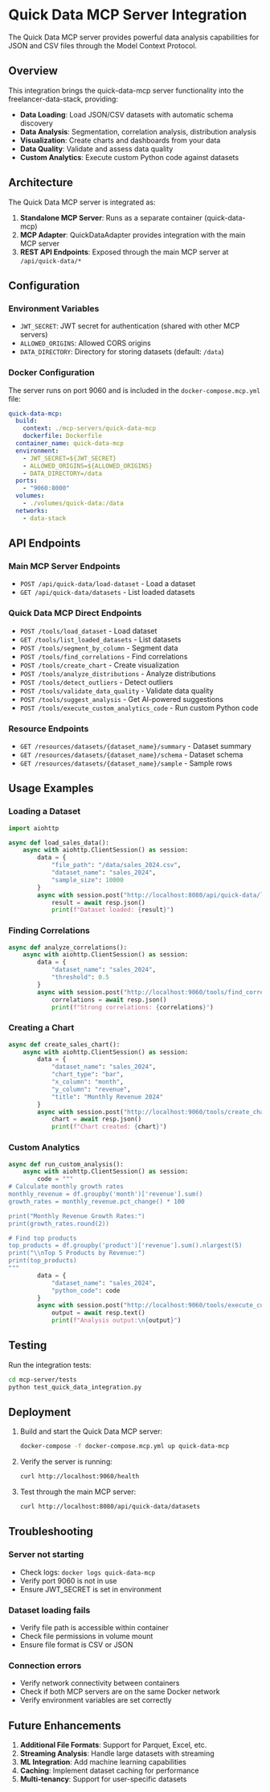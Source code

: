 # Quick Data MCP Server Integration

The Quick Data MCP server provides powerful data analysis capabilities for JSON and CSV files through the Model Context Protocol.

## Overview

This integration brings the quick-data-mcp server functionality into the freelancer-data-stack, providing:

- **Data Loading**: Load JSON/CSV datasets with automatic schema discovery
- **Data Analysis**: Segmentation, correlation analysis, distribution analysis
- **Visualization**: Create charts and dashboards from your data
- **Data Quality**: Validate and assess data quality
- **Custom Analytics**: Execute custom Python code against datasets

## Architecture

The Quick Data MCP server is integrated as:

1. **Standalone MCP Server**: Runs as a separate container (quick-data-mcp)
2. **MCP Adapter**: QuickDataAdapter provides integration with the main MCP server
3. **REST API Endpoints**: Exposed through the main MCP server at `/api/quick-data/*`

## Configuration

### Environment Variables

- `JWT_SECRET`: JWT secret for authentication (shared with other MCP servers)
- `ALLOWED_ORIGINS`: Allowed CORS origins
- `DATA_DIRECTORY`: Directory for storing datasets (default: `/data`)

### Docker Configuration

The server runs on port 9060 and is included in the `docker-compose.mcp.yml` file:

```yaml
quick-data-mcp:
  build:
    context: ./mcp-servers/quick-data-mcp
    dockerfile: Dockerfile
  container_name: quick-data-mcp
  environment:
    - JWT_SECRET=${JWT_SECRET}
    - ALLOWED_ORIGINS=${ALLOWED_ORIGINS}
    - DATA_DIRECTORY=/data
  ports:
    - "9060:8000"
  volumes:
    - ./volumes/quick-data:/data
  networks:
    - data-stack
```

## API Endpoints

### Main MCP Server Endpoints

- `POST /api/quick-data/load-dataset` - Load a dataset
- `GET /api/quick-data/datasets` - List loaded datasets

### Quick Data MCP Direct Endpoints

- `POST /tools/load_dataset` - Load dataset
- `GET /tools/list_loaded_datasets` - List datasets
- `POST /tools/segment_by_column` - Segment data
- `POST /tools/find_correlations` - Find correlations
- `POST /tools/create_chart` - Create visualization
- `POST /tools/analyze_distributions` - Analyze distributions
- `POST /tools/detect_outliers` - Detect outliers
- `POST /tools/validate_data_quality` - Validate data quality
- `POST /tools/suggest_analysis` - Get AI-powered suggestions
- `POST /tools/execute_custom_analytics_code` - Run custom Python code

### Resource Endpoints

- `GET /resources/datasets/{dataset_name}/summary` - Dataset summary
- `GET /resources/datasets/{dataset_name}/schema` - Dataset schema
- `GET /resources/datasets/{dataset_name}/sample` - Sample rows

## Usage Examples

### Loading a Dataset

```python
import aiohttp

async def load_sales_data():
    async with aiohttp.ClientSession() as session:
        data = {
            "file_path": "/data/sales_2024.csv",
            "dataset_name": "sales_2024",
            "sample_size": 10000
        }
        async with session.post("http://localhost:8080/api/quick-data/load-dataset", json=data) as resp:
            result = await resp.json()
            print(f"Dataset loaded: {result}")
```

### Finding Correlations

```python
async def analyze_correlations():
    async with aiohttp.ClientSession() as session:
        data = {
            "dataset_name": "sales_2024",
            "threshold": 0.5
        }
        async with session.post("http://localhost:9060/tools/find_correlations", json=data) as resp:
            correlations = await resp.json()
            print(f"Strong correlations: {correlations}")
```

### Creating a Chart

```python
async def create_sales_chart():
    async with aiohttp.ClientSession() as session:
        data = {
            "dataset_name": "sales_2024",
            "chart_type": "bar",
            "x_column": "month",
            "y_column": "revenue",
            "title": "Monthly Revenue 2024"
        }
        async with session.post("http://localhost:9060/tools/create_chart", json=data) as resp:
            chart = await resp.json()
            print(f"Chart created: {chart}")
```

### Custom Analytics

```python
async def run_custom_analysis():
    async with aiohttp.ClientSession() as session:
        code = """
# Calculate monthly growth rates
monthly_revenue = df.groupby('month')['revenue'].sum()
growth_rates = monthly_revenue.pct_change() * 100

print("Monthly Revenue Growth Rates:")
print(growth_rates.round(2))

# Find top products
top_products = df.groupby('product')['revenue'].sum().nlargest(5)
print("\\nTop 5 Products by Revenue:")
print(top_products)
"""
        data = {
            "dataset_name": "sales_2024",
            "python_code": code
        }
        async with session.post("http://localhost:9060/tools/execute_custom_analytics_code", json=data) as resp:
            output = await resp.text()
            print(f"Analysis output:\n{output}")
```

## Testing

Run the integration tests:

```bash
cd mcp-server/tests
python test_quick_data_integration.py
```

## Deployment

1. Build and start the Quick Data MCP server:
   ```bash
   docker-compose -f docker-compose.mcp.yml up quick-data-mcp
   ```

2. Verify the server is running:
   ```bash
   curl http://localhost:9060/health
   ```

3. Test through the main MCP server:
   ```bash
   curl http://localhost:8080/api/quick-data/datasets
   ```

## Troubleshooting

### Server not starting
- Check logs: `docker logs quick-data-mcp`
- Verify port 9060 is not in use
- Ensure JWT_SECRET is set in environment

### Dataset loading fails
- Verify file path is accessible within container
- Check file permissions in volume mount
- Ensure file format is CSV or JSON

### Connection errors
- Verify network connectivity between containers
- Check if both MCP servers are on the same Docker network
- Verify environment variables are set correctly

## Future Enhancements

1. **Additional File Formats**: Support for Parquet, Excel, etc.
2. **Streaming Analysis**: Handle large datasets with streaming
3. **ML Integration**: Add machine learning capabilities
4. **Caching**: Implement dataset caching for performance
5. **Multi-tenancy**: Support for user-specific datasets
